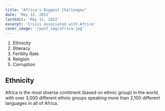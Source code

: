 ```yaml
---
title: "Africa's Biggest Challenges"
date: 'May 12, 2022'
lastEdit: 'May 12, 2022'
excerpt: 'Crisis associated with Africa'
cover_image: '/post_img/africa.jpg'
---
```


1. Ethnicity
2. Illiteracy
3. Fertility Rate
4. Religion
5. Corruption

## Ethnicity
Africa is the most diverse contitnent 
(based on ethnic group) in the 
world,  with over 3,000 different ethnic groups speaking more 
than 2,100 different languages in all of Africa. 